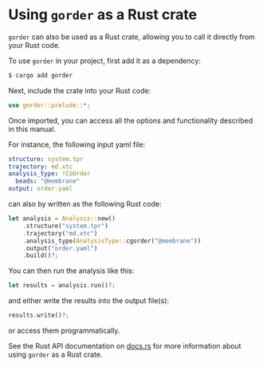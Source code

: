 # Using `gorder` as a Rust crate

`gorder` can also be used as a Rust crate, allowing you to call it directly from your Rust code.

To use `gorder` in your project, first add it as a dependency:

```bash
$ cargo add gorder
```

Next, include the crate into your Rust code:

```rust
use gorder::prelude::*;
```

Once imported, you can access all the options and functionality described in this manual. 

For instance, the following input yaml file:

```yaml
structure: system.tpr
trajectory: md.xtc
analysis_type: !CGOrder
  beads: "@membrane"
output: order.yaml
```

can also by written as the following Rust code:

```rust
let analysis = Analysis::new()
    .structure("system.tpr")
    .trajectory("md.xtc")
    .analysis_type(AnalysisType::cgorder("@membrane"))
    .output("order.yaml")
    .build()?;
```

You can then run the analysis like this:
```rust
let results = analysis.run()?;
```

and either write the results into the output file(s):

```rust
results.write()?;
```

or access them programmatically.

See the Rust API documentation on [docs.rs](https://docs.rs/gorder/latest/gorder) for more information about using `gorder` as a Rust crate.